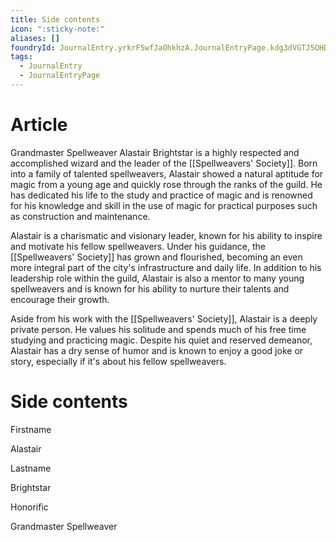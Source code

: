 ```yaml
---
title: Side contents
icon: ":sticky-note:"
aliases: []
foundryId: JournalEntry.yrkrF5wfJaOhkhzA.JournalEntryPage.kdg3dVGTJ5OHDVXi
tags:
  - JournalEntry
  - JournalEntryPage
---
```


# Article
Grandmaster Spellweaver Alastair Brightstar is a highly respected and accomplished wizard and the leader of the [[Spellweavers' Society]]. Born into a family of talented spellweavers, Alastair showed a natural aptitude for magic from a young age and quickly rose through the ranks of the guild. He has dedicated his life to the study and practice of magic and is renowned for his knowledge and skill in the use of magic for practical purposes such as construction and maintenance.

Alastair is a charismatic and visionary leader, known for his ability to inspire and motivate his fellow spellweavers. Under his guidance, the [[Spellweavers' Society]] has grown and flourished, becoming an even more integral part of the city's infrastructure and daily life. In addition to his leadership role within the guild, Alastair is also a mentor to many young spellweavers and is known for his ability to nurture their talents and encourage their growth.

Aside from his work with the [[Spellweavers' Society]], Alastair is a deeply private person. He values his solitude and spends much of his free time studying and practicing magic. Despite his quiet and reserved demeanor, Alastair has a dry sense of humor and is known to enjoy a good joke or story, especially if it's about his fellow spellweavers.


# Side contents
Firstname

Alastair

Lastname

Brightstar

Honorific

Grandmaster Spellweaver